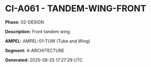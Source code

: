 # CI-A061 - TANDEM-WING-FRONT

**Phase:** 02-DESIGN

**Description:** Front tandem wing

**AMPEL:** AMPEL-01-TUW (Tube and Wing)

**Segment:** A-ARCHITECTURE

**Generated:** 2025-08-25 17:27:29 UTC
